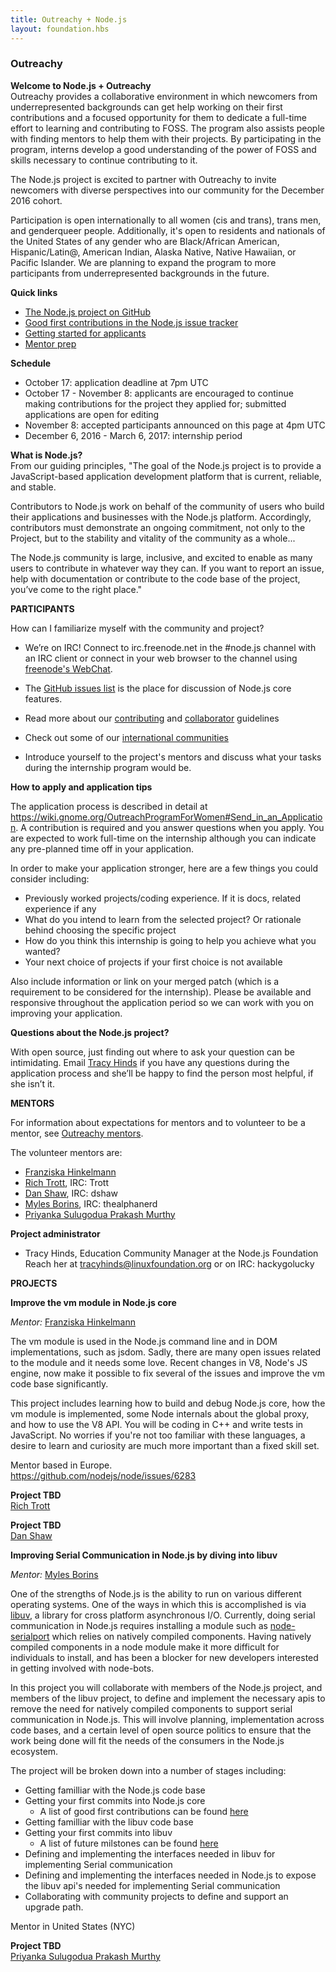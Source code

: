 ```yaml
---
title: Outreachy + Node.js
layout: foundation.hbs
---
```


### Outreachy

**Welcome to Node.js + Outreachy**  
Outreachy provides a collaborative environment in which newcomers from underrepresented backgrounds can get help working on their first contributions and a focused opportunity for them to dedicate a full-time effort to learning and contributing to FOSS. The program also assists people with finding mentors to help them with their projects. By participating in the program, interns develop a good understanding of the power of FOSS and skills necessary to continue contributing to it.  

The Node.js project is excited to partner with Outreachy to invite newcomers with diverse perspectives into our community for the December 2016 cohort.  

Participation is open internationally to all women (cis and trans), trans men, and genderqueer people. Additionally, it's open to residents and nationals of the United States of any gender who are Black/African American, Hispanic/Latin@, American Indian, Alaska Native, Native Hawaiian, or Pacific Islander. We are planning to expand the program to more participants from underrepresented backgrounds in the future.  

**Quick links**

- [The Node.js project on GitHub](https://github.com/nodejs/node)
- [Good first contributions in the Node.js issue tracker](https://github.com/nodejs/node/issues?q=is%3Aissue+is%3Aopen+label%3A%22good+first+contribution%22)
- [Getting started for applicants](https://wiki.gnome.org/Outreachy#Introduction)
- [Mentor prep](https://wiki.gnome.org/Outreachy/Admin/InfoForMentors)

**Schedule**

- October 17: application deadline at 7pm UTC
- October 17 - November 8: applicants are encouraged to continue making contributions for the project they applied for; submitted applications are open for editing
- November 8: accepted participants announced on this page at 4pm UTC
- December 6, 2016 - March 6, 2017: internship period

**What is Node.js?**  
From our guiding principles, "The goal of the Node.js project is to provide a JavaScript-based application development platform that is current, reliable, and stable.  

Contributors to Node.js work on behalf of the community of users who build their applications and businesses with the Node.js platform. Accordingly, contributors must demonstrate an ongoing commitment, not only to the Project, but to the stability and vitality of the community as a whole...  

The Node.js community is large, inclusive, and excited to enable as many users to contribute in whatever way they can. If you want to report an issue, help with documentation or contribute to the code base of the project, you’ve come to the right place."  

**PARTICIPANTS**

How can I familiarize myself with the community and project?

- We’re on IRC! Connect to irc.freenode.net in the #node.js channel with an IRC client or connect in your web browser to the channel using [freenode's WebChat](http://webchat.freenode.net/?channels=node.js).

- The [GitHub issues list](https://github.com/nodejs/node/issues) is the place for discussion of Node.js core features.
- Read more about our   [contributing](https://github.com/nodejs/node/blob/master/CONTRIBUTING.md) and [collaborator](https://github.com/nodejs/node/blob/master/COLLABORATOR_GUIDE.md) guidelines  
- Check out some of our [international communities](https://nodejs.org/en/get-involved/)  
- Introduce yourself to the project's mentors and discuss what your tasks during the internship program would be.

**How to apply and application tips**

The application process is described in detail at https://wiki.gnome.org/OutreachProgramForWomen#Send_in_an_Application. A contribution is required and you answer questions when you apply. You are expected to work full-time on the internship although you can indicate any pre-planned time off in your application.  

In order to make your application stronger, here are a few things you could consider including:

- Previously worked projects/coding experience. If it is docs, related experience if any
- What do you intend to learn from the selected project? Or rationale behind choosing the specific project
- How do you think this internship is going to help you achieve what you wanted?
- Your next choice of projects if your first choice is not available

Also include information or link on your merged patch (which is a requirement to be considered for the internship). Please be available and responsive throughout the application period so we can work with you on improving your application.

**Questions about the Node.js project?**

With open source, just finding out where to ask your question can be intimidating. Email [Tracy Hinds](tracyhinds@linuxfoundation.org) if you have any questions during the application process and she’ll be happy to find the person most helpful, if she isn’t it.

**MENTORS**

For information about expectations for mentors and to volunteer to be a mentor, see [Outreachy mentors](https://wiki.gnome.org/Outreachy/Admin/InfoForMentors).

The volunteer mentors are:

- [Franziska Hinkelmann](https://plus.google.com/u/1/116713283748910059509?prsrc=4)
- [Rich Trott](mailto:rtrott@gmail.com), IRC: Trott
- [Dan Shaw](mailto:dshaw@nodesource.com), IRC: dshaw
- [Myles Borins](mailto:myles.borins@gmail.com), IRC: thealphanerd
- [Priyanka Sulugodua Prakash Murthy](mailto:priyanka.sulugodu.prakash.murthy@intel.com)

**Project administrator**

- Tracy Hinds, Education Community Manager at the Node.js Foundation Reach her at [tracyhinds@linuxfoundation.org](tracyhinds@linuxfoundation.org) or on IRC: hackygolucky

**PROJECTS**

**Improve the vm module in Node.js core**

*Mentor:* [Franziska Hinkelmann](https://plus.google.com/u/1/116713283748910059509?prsrc=4)

The vm module is used in the Node.js command line and in DOM implementations, such as jsdom. Sadly, there are many open issues related to the module and it needs some love. Recent changes in V8, Node's JS engine, now make it possible to fix several of the issues and improve the vm code base significantly.    

This project includes learning how to build and debug Node.js core, how the vm module is implemented, some Node internals about the global proxy, and how to use the V8 API. You will be coding in C++ and write tests in JavaScript. No worries if you're not too familiar with these languages, a desire to learn and curiosity are much more important than a fixed skill set.

Mentor based in Europe.  
https://github.com/nodejs/node/issues/6283


**Project TBD**    
[Rich Trott](mailto:rtrott@gmail.com)

**Project TBD**  
[Dan Shaw](mailto:dshaw@nodesource.com)

**Improving Serial Communication in Node.js by diving into libuv**

*Mentor:* [Myles Borins](mailto:mborins@myles.borins@gmail.com )

One of the strengths of Node.js is the ability to run on various different operating systems. One of the ways in which this is accomplished is via [libuv](https://github.com/libuv/libuv), a library for cross platform asynchronous I/O. Currently, doing serial communication in Node.js requires installing a module such as [node-serialport](https://github.com/EmergingTechnologyAdvisors/node-serialport) which relies on natively compiled components. Having natively compiled components in a node module make it more difficult for individuals to install, and has been a blocker for new developers interested in getting involved with node-bots.

In this project you will collaborate with members of the Node.js project, and members of the libuv project, to define and implement the necessary apis to remove the need for natively compiled components to support serial communication in Node.js. This will involve planning, implementation across code bases, and a certain level of open source politics to ensure that the work being done will fit the needs of the consumers in the Node.js ecosystem.

The project will be broken down into a number of stages including:

 * Getting familliar with the Node.js code base
 * Getting your first commits into Node.js core
   - A list of good first contributions can be found [here](https://github.com/nodejs/node/issues?q=is%3Aissue+is%3Aopen+label%3A%22good+first+contribution%22)
 * Getting familliar with the libuv code base
 * Getting your first commits into libuv
   - A list of future milstones can be found [here](https://github.com/libuv/libuv/milestone/5)
 * Defining and implementing the interfaces needed in libuv for implementing Serial communication
 * Defining and implementing the interfaces needed in Node.js to expose the libuv api's needed for implementing Serial communication
 * Collaborating with community projects to define and support an upgrade path.
 
 Mentor in United States (NYC)

**Project TBD**  
[Priyanka Sulugodua Prakash Murthy](mailto:priyanka.sulugodu.prakash.murthy@intel.com)
